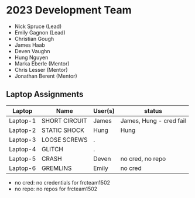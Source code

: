 # 2023 Development Team
* Nick Spruce (Lead)
* Emily Gagnon (Lead)
* Christian Gough
* James Haab
* Deven Vaughn
* Hung Nguyen
* Marka Eberle (Mentor)
* Chris Lesser (Mentor)
* Jonathan Berent (Mentor)

## Laptop Assignments
Laptop   | Name          | User(s) | status
---      | ---           | ---     | ---
Laptop-1 | SHORT CIRCUIT | James   | James, Hung - cred fail
Laptop-2 | STATIC SHOCK  | Hung    | Hung
Laptop-3 | LOOSE SCREWS  | .       |
Laptop-4 | GLITCH        | .       |
Laptop-5 | CRASH         | Deven   | no cred, no repo
Laptop-6 | GREMLINS      | Emily   | no cred

* no cred: no credentials for frcteam1502
* no repo: no repos for frcteam1502